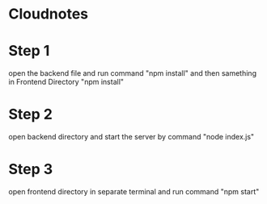 # Cloudnotes
# Step 1
open the backend file and run command "npm install" and then samething in Frontend Directory "npm install" 
# Step 2
open backend directory and start the server by command "node index.js"
# Step 3 
open frontend directory in separate terminal and run command "npm start"
